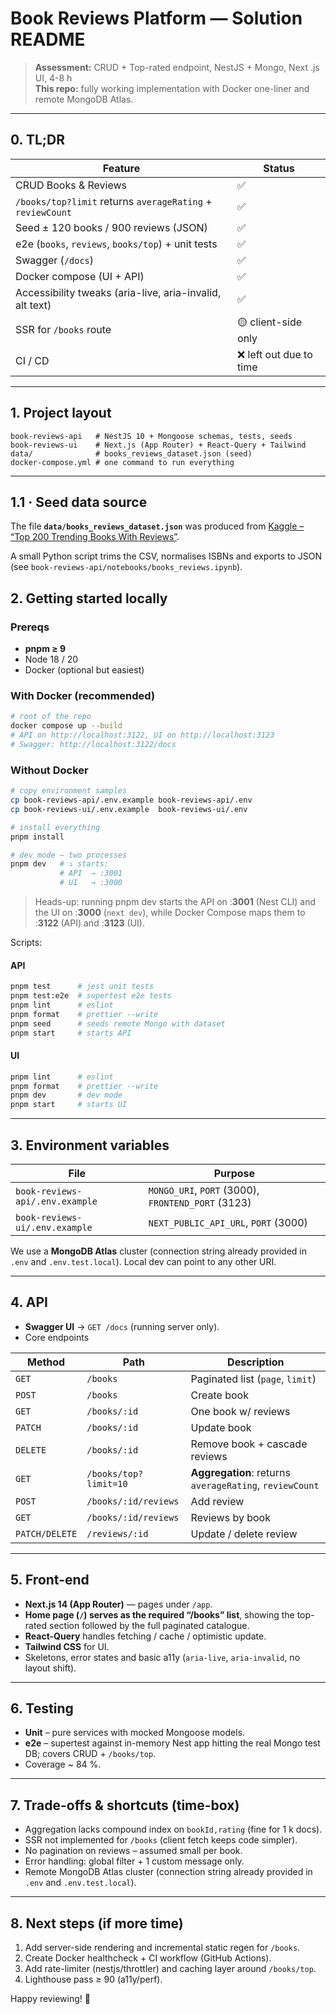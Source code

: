 # Book Reviews Platform — Solution README

> **Assessment:** CRUD + Top-rated endpoint, NestJS + Mongo, Next .js UI, 4-8 h  
> **This repo:** fully working implementation with Docker one-liner and remote MongoDB Atlas.

---

## 0. TL;DR

| Feature | Status |
|---------|--------|
| CRUD Books & Reviews | ✅ |
| `/books/top?limit` returns `averageRating` + `reviewCount` | ✅ |
| Seed ± 120 books / 900 reviews (JSON) | ✅ |
| e2e (`books`, `reviews`, `books/top`) + unit tests | ✅ |
| Swagger (`/docs`) | ✅ |
| Docker compose (UI + API) | ✅ |
| Accessibility tweaks (aria-live, aria-invalid, alt text) | ✅ |
| SSR for `/books` route | 🟡 client-side only |
| CI / CD | ❌ left out due to time |

---

## 1. Project layout

```
book-reviews-api   # NestJS 10 + Mongoose schemas, tests, seeds
book-reviews-ui    # Next.js (App Router) + React-Query + Tailwind
data/              # books_reviews_dataset.json (seed)
docker-compose.yml # one command to run everything
```

---

## 1.1 · Seed data source

The file **`data/books_reviews_dataset.json`** was produced from
[Kaggle – “Top 200 Trending Books With Reviews”](https://www.kaggle.com/datasets/anshtanwar/top-200-trending-books-with-reviews).

A small Python script trims the CSV, normalises ISBNs and exports to JSON (see `book-reviews-api/notebooks/books_reviews.ipynb`).

## 2. Getting started locally

### Prereqs
* **pnpm ≥ 9**
* Node 18 / 20
* Docker (optional but easiest)

### With Docker (recommended)

```bash
# root of the repo
docker compose up --build
# API on http://localhost:3122, UI on http://localhost:3123
# Swagger: http://localhost:3122/docs
```

### Without Docker

```bash
# copy environment samples
cp book-reviews-api/.env.example book-reviews-api/.env
cp book-reviews-ui/.env.example  book-reviews-ui/.env

# install everything
pnpm install

# dev mode – two processes
pnpm dev   # ⤵ starts:
           # API  → :3001
           # UI   → :3000
```

> Heads-up: running pnpm dev starts the API on :**3001** (Nest CLI) and the UI on :**3000** (`next dev`), while Docker Compose maps them to :**3122** (API) and :**3123** (UI).

Scripts:

#### API
```bash
pnpm test      # jest unit tests
pnpm test:e2e  # supertest e2e tests
pnpm lint      # eslint
pnpm format    # prettier --write
pnpm seed      # seeds remote Mongo with dataset
pnpm start     # starts API
```

#### UI
```bash
pnpm lint      # eslint
pnpm format    # prettier --write
pnpm dev       # dev mode
pnpm start     # starts UI
```

---

## 3. Environment variables

| File | Purpose |
|------|---------|
| `book-reviews-api/.env.example` | `MONGO_URI`, `PORT` (3000), `FRONTEND_PORT` (3123) |
| `book-reviews-ui/.env.example`  | `NEXT_PUBLIC_API_URL`, `PORT` (3000) |

We use a **MongoDB Atlas** cluster (connection string already provided in `.env` and `.env.test.local`).
Local dev can point to any other URI.

---

## 4. API

* **Swagger UI** → `GET /docs` (running server only).  
* Core endpoints  

| Method | Path | Description |
|--------|------|-------------|
| `GET` | `/books` | Paginated list (`page`, `limit`) |
| `POST` | `/books` | Create book |
| `GET` | `/books/:id` | One book w/ reviews |
| `PATCH` | `/books/:id` | Update book |
| `DELETE` | `/books/:id` | Remove book + cascade reviews |
| `GET` | `/books/top?limit=10` | **Aggregation**: returns `averageRating`, `reviewCount` |
| `POST` | `/books/:id/reviews` | Add review |
| `GET` | `/books/:id/reviews` | Reviews by book |
| `PATCH/DELETE` | `/reviews/:id` | Update / delete review |

---

## 5. Front-end

* **Next.js 14 (App Router)** — pages under `/app`.
* **Home page (`/`) serves as the required “/books” list**, showing the top-rated section followed by the full paginated catalogue.
* **React-Query** handles fetching / cache / optimistic update.
* **Tailwind CSS** for UI.
* Skeletons, error states and basic a11y (`aria-live`, `aria-invalid`, no layout shift).

---

## 6. Testing

* **Unit** – pure services with mocked Mongoose models.  
* **e2e** – supertest against in-memory Nest app hitting the real Mongo test DB; covers CRUD + `/books/top`.
* Coverage ~ 84 %.

---

## 7. Trade-offs & shortcuts (time-box)

* Aggregation lacks compound index on `bookId,rating` (fine for 1 k docs).
* SSR not implemented for `/books` (client fetch keeps code simpler).
* No pagination on reviews ­– assumed small per book.
* Error handling: global filter + 1 custom message only.
* Remote MongoDB Atlas cluster (connection string already provided in `.env` and `.env.test.local`).

---

## 8. Next steps (if more time)

1. Add server-side rendering and incremental static regen for `/books`.
2. Create Docker healthcheck + CI workflow (GitHub Actions).
3. Add rate-limiter (nestjs/throttler) and caching layer around `/books/top`.
4. Lighthouse pass ≥ 90 (a11y/perf).

Happy reviewing! 🚀

